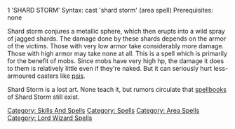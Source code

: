 1 'SHARD STORM' Syntax: cast 'shard storm' (area spell) Prerequisites:
none

Shard storm conjures a metallic sphere, which then erupts into a wild
spray of jagged shards. The damage done by these shards depends on the
armor of the victims. Those with very low armor take considerably more
damage. Those with high armor may take none at all. This is a spell
which is primarily for the benefit of mobs. Since mobs have very high
hp, the damage it does to them is relatively little even if they're
naked. But it can seriously hurt less-armoured casters like
[psis](:Category:_Psionicists.md "wikilink").

Shard Storm is a lost art. None teach it, but rumors circulate that
[spellbooks](:Category:Spellbooks.md "wikilink") of Shard Storm still
exist.

[Category: Skills And Spells](Category:_Skills_And_Spells "wikilink")
[Category: Spells](Category:_Spells "wikilink") [Category: Area
Spells](Category:_Area_Spells "wikilink") [Category: Lord Wizard
Spells](Category:_Lord_Wizard_Spells "wikilink")
